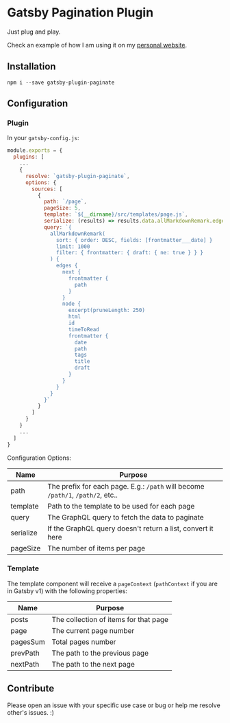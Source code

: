 # Gatsby Pagination Plugin
Just plug and play.

Check an example of how I am using it on my [personal website](https://github.com/kbariotis/kostasbariotis.com).

## Installation

`npm i --save gatsby-plugin-paginate`

## Configuration

### Plugin
In your `gatsby-config.js`:

```Javascript
module.exports = {
  plugins: [
    ...
    {
      resolve: `gatsby-plugin-paginate`,
      options: {
        sources: [
          {
            path: `/page`,
            pageSize: 5,
            template: `${__dirname}/src/templates/page.js`,
            serialize: (results) => results.data.allMarkdownRemark.edges,
            query: `{
              allMarkdownRemark(
                sort: { order: DESC, fields: [frontmatter___date] }
                limit: 1000
                filter: { frontmatter: { draft: { ne: true } } }
              ) {
                edges {
                  next {
                    frontmatter {
                      path
                    }
                  }
                  node {
                    excerpt(pruneLength: 250)
                    html
                    id
                    timeToRead
                    frontmatter {
                      date
                      path
                      tags
                      title
                      draft
                    }
                  }
                }
              }
            }`
          }
        ]
      }
    }
    ...
  ]
}
```

Configuration Options:

| Name  | Purpose |
| ------------- | ------------- |
| path  | The prefix for each page. E.g.: `/path` will become `/path/1`, `/path/2`, etc..  |
| template  | Path to the template to be used for each page  |
| query  | The GraphQL query to fetch the data to paginate  |
| serialize  | If the GraphQL query doesn't return a list, convert it here  |
| pageSize  | The number of items per page  |

### Template
The template component will receive a `pageContext` (`pathContext` if you are in Gatsby v1) with the following properties:


| Name  | Purpose |
| ------------- | ------------- |
| posts  | The collection of items for that page  |
| page  | The current page number  |
| pagesSum  | Total pages number  |
| prevPath  | The path to the previous page  |
| nextPath  | The path to the next page |


## Contribute
Please open an issue with your specific use case or bug or help me resolve other's issues. :)
